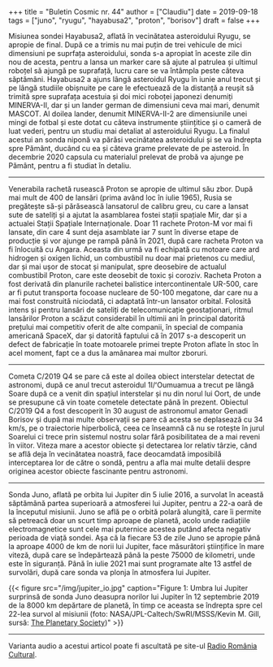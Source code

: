 +++
title = "Buletin Cosmic nr. 44"
author = ["Claudiu"]
date = 2019-09-18
tags = ["juno", "ryugu", "hayabusa2", "proton", "borisov"]
draft = false
+++

Misiunea sondei Hayabusa2, aflată în vecinătatea asteroidului Ryugu, se apropie de final. După ce a trimis nu mai puțin de trei vehicule de mici dimensiuni pe suprfața asteroidului, sonda s-a apropiat în aceste zile din nou de acesta, pentru a lansa un marker care să ajute al patrulea și ultimul roboțel să ajungă pe suprafață, lucru care se va întâmpla peste câteva săptămâni. Hayabusa2 a ajuns lângă asteroidul Ryugu în iunie anul trecut și pe lângă studiile obișnuite pe care le efectuează de la distanță a reușit să trimită spre suprafața acestuia și doi mici roboței japonezi denumiți MINERVA-II, dar și un lander german de dimensiuni ceva mai mari, denumit MASCOT. Al doilea lander, denumit MINERVA-II-2 are dimensiunile unei mingi de fotbal și este dotat cu câteva instrumente științitice și o cameră de luat vederi, pentru un studiu mai detaliat al asteroidului Ryugu. La finalul acestui an sonda niponă va părăsi vecinătatea asteroidului și se va îndrepta spre Pământ, ducând cu ea și câteva grame prelevate de pe asteroid. În decembrie 2020 capsula cu materialul prelevat de probă va ajunge pe Pământ, pentru a fi studiat în detaliu.

---

Venerabila rachetă rusească Proton se apropie de ultimul său zbor. După mai mult de 400 de lansări (prima având loc în  iulie 1965), Rusia se pregătește să-și părăsească lansatorul de calibru greu, cu care a lansat sute de sateliți și a ajutat la asamblarea fostei stații spațiale Mir, dar și a actualei Stații Spațiale Internaționale. Doar 11 rachete Proton-M vor mai fi lansate, din care 4 sunt deja asamblate iar 7 sunt în diverse etape de producție și vor ajunge pe rampă până în 2021, după care racheta Proton va fi înlocuită cu Angara. Aceasta din urmă va fi echipată cu motoare care ard hidrogen și oxigen lichid, un combustibil nu doar mai prietenos cu mediul, dar și mai ușor de stocat și manipulat, spre deosebire de actualul combustibil Proton, care este deosebit de toxic și coroziv. Racheta Proton a fost derivată din planurile rachetei balistice intercontinentale UR-500, care ar fi putut transporta focoase nucleare de 50-100 megatone, dar care nu a mai fost construită niciodată, ci adaptată într-un lansator orbital. Folosită intens și pentru lansări de sateliți de telecomunicație geostaționari, ritmul lansărilor Proton a scăzut considerabil în ultimii ani în principal datorită prețului mai competitiv oferit de alte companii, în special de compania americană SpaceX, dar și datorită faptului că în 2017 s-a descoperit un defect de fabricație în toate motoarele primei trepte Proton aflate în stoc în acel moment, fapt ce a dus la amânarea mai multor zboruri.

---

Cometa C/2019 Q4 se pare că este al doilea obiect interstelar detectat de astronomi, după ce anul trecut asteroidul 1I/ʻOumuamua a trecut pe lângă Soare după ce a venit din spațiul interstelar și nu din norul lui Oort, de unde se presupune că vin toate cometele detectate până în prezent. Obiectul C/2019 Q4 a fost descoperit în 30 august de astronomul amator Genadi Borisov și după mai multe observații se pare că acesta se deplasează cu 34 km/s, pe o traiectorie hiperbolică, ceea ce înseamnă că nu se rotește în jurul Soarelui ci trece prin sistemul nostru solar fără posibilitatea de a mai reveni în viitor. Viteza mare a acestor obiecte și detectarea lor relativ târzie, când se află deja în vecinătatea noastră, face deocamdată imposibilă interceptarea lor de către o sondă, pentru a afla mai multe detalii despre originea acestor obiecte fascinante pentru astronomi.

---

Sonda Juno, aflată pe orbita lui Jupiter din 5 iulie 2016, a survolat în această săptămână partea superioară a atmosferei lui Jupiter, pentru a 22-a oară de la începutul misiunii. Juno se află pe o orbită polară alungită, care îi permite să petreacă doar un scurt timp aproape de planetă, acolo unde radiațiile electromagnetice sunt cele mai puternice acestea putând afecta negativ perioada de viață sondei. Așa că la fiecare 53 de zile Juno se apropie până la aproape 4000 de km de norii lui Jupiter, face măsurători științifice în mare viteză, după care se îndepărtează până la peste 75000 de kilometri, unde este în siguranță. Până în iulie 2021 mai sunt programate alte 13 astfel de survolări, după care sonda va plonja în atmosfera lui Jupiter.

{{< figure src="/img/jupiter_io.jpg" caption="Figure 1: Umbra lui Jupiter surprinsă de sonda Juno deasupra norilor lui Jupiter în 12 septembrie 2019 de la 8000 km depărtare de planetă, în timp ce aceasta se îndrepta spre cel 22-lea survol al misiunii (foto: NASA/JPL-Caltech/SwRI/MSSS/Kevin M. Gill, sursă: [The Planetary Society](http://www.planetary.org/multimedia/space-images/jupiter/ios-shadow-on-jupiter-during.html))" >}}

---

Varianta audio a acestui articol poate fi ascultată pe site-ul [Radio România Cultural](https://radioromaniacultural.ro/buletin-cosmic-34/).